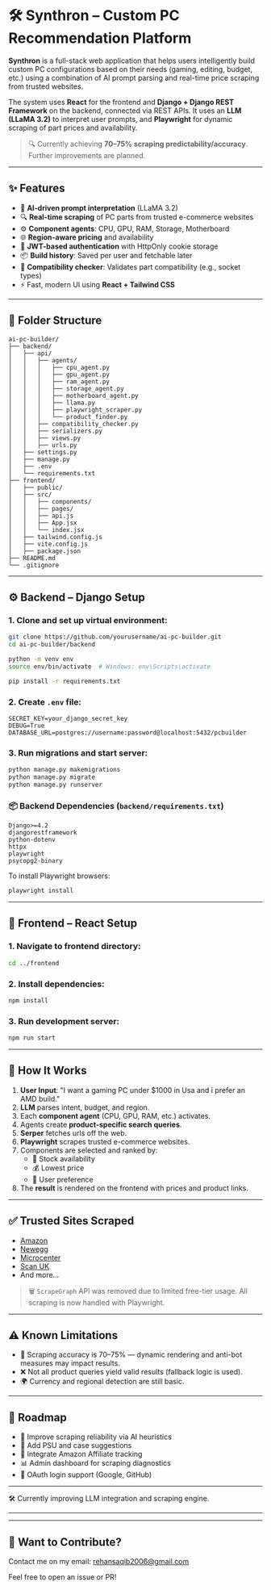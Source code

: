 # 🛠️ Synthron – Custom PC Recommendation Platform

**Synthron** is a full-stack web application that helps users intelligently build custom PC configurations based on their needs (gaming, editing, budget, etc.) using a combination of AI prompt parsing and real-time price scraping from trusted websites.

The system uses **React** for the frontend and **Django + Django REST Framework** on the backend, connected via REST APIs. It uses an **LLM (LLaMA 3.2)** to interpret user prompts, and **Playwright** for dynamic scraping of part prices and availability.

> 🔍 Currently achieving **70–75% scraping predictability/accuracy**. Further improvements are planned.

---

## ✨ Features

- 🧠 **AI-driven prompt interpretation** (LLaMA 3.2)
- 🔍 **Real-time scraping** of PC parts from trusted e-commerce websites
- ⚙️ **Component agents**: CPU, GPU, RAM, Storage, Motherboard
- 🌐 **Region-aware pricing** and availability
- 🔐 **JWT-based authentication** with HttpOnly cookie storage
- 📦 **Build history**: Saved per user and fetchable later
- 🧪 **Compatibility checker**: Validates part compatibility (e.g., socket types)
- ⚡ Fast, modern UI using **React + Tailwind CSS**

---

## 📁 Folder Structure

```
ai-pc-builder/
├── backend/
│   ├── api/
│   │   ├── agents/
│   │   │   ├── cpu_agent.py
│   │   │   ├── gpu_agent.py
│   │   │   ├── ram_agent.py
│   │   │   ├── storage_agent.py
│   │   │   ├── motherboard_agent.py
│   │   │   ├── llama.py
│   │   │   ├── playwright_scraper.py
│   │   │   └── product_finder.py
│   │   ├── compatibility_checker.py
│   │   ├── serializers.py
│   │   ├── views.py
│   │   ├── urls.py
│   ├── settings.py
│   ├── manage.py
│   ├── .env
│   └── requirements.txt
├── frontend/
│   ├── public/
│   ├── src/
│   │   ├── components/
│   │   ├── pages/
│   │   ├── api.js        
│   │   ├── App.jsx
│   │   └── index.jsx
│   ├── tailwind.config.js
│   ├── vite.config.js
│   ├── package.json
├── README.md
└── .gitignore
```

---

## ⚙️ Backend – Django Setup

### 1. Clone and set up virtual environment:

```bash
git clone https://github.com/yourusername/ai-pc-builder.git
cd ai-pc-builder/backend

python -m venv env
source env/bin/activate  # Windows: env\Scripts\activate

pip install -r requirements.txt
```

### 2. Create `.env` file:

```
SECRET_KEY=your_django_secret_key
DEBUG=True
DATABASE_URL=postgres://username:password@localhost:5432/pcbuilder
```

### 3. Run migrations and start server:

```bash
python manage.py makemigrations
python manage.py migrate
python manage.py runserver
```

### 📦 Backend Dependencies (`backend/requirements.txt`)

```
Django>=4.2
djangorestframework
python-dotenv
httpx
playwright
psycopg2-binary
```

To install Playwright browsers:

```bash
playwright install
```

---

## 🎨 Frontend – React Setup

### 1. Navigate to frontend directory:

```bash
cd ../frontend
```

### 2. Install dependencies:

```bash
npm install
```

### 3. Run development server:

```bash
npm run start
```

---

## 🔗 How It Works

1. **User Input**: "I want a gaming PC under $1000 in Usa and i prefer an AMD build."
2. **LLM** parses intent, budget, and region.
3. Each **component agent** (CPU, GPU, RAM, etc.) activates.
4. Agents create **product-specific search queries**.
5. **Serper** fetches urls off the web.
6. **Playwright** scrapes trusted e-commerce websites.
7. Components are selected and ranked by:
   - 🔄 Stock availability
   - 💰 Lowest price
   - 🙋 User preference
8. The **result** is rendered on the frontend with prices and product links.

---

## ✅ Trusted Sites Scraped

- [Amazon](https://amazon.com)
- [Newegg](https://newegg.com)
- [Microcenter](https://microcenter.com)
- [Scan UK](https://scan.co.uk)
- And more…

> 🗑️ `ScrapeGraph` API was removed due to limited free-tier usage. All scraping is now handled with Playwright.

---

## ⚠️ Known Limitations

- 🛒 Scraping accuracy is 70–75% — dynamic rendering and anti-bot measures may impact results.
- ❌ Not all product queries yield valid results (fallback logic is used).
- 🌍 Currency and regional detection are still basic.

---

## 🔮 Roadmap

- 🧠 Improve scraping reliability via AI heuristics
- 🔌 Add PSU and case suggestions
- 💸 Integrate Amazon Affiliate tracking
- 📊 Admin dashboard for scraping diagnostics
- 🔐 OAuth login support (Google, GitHub)

---

🛠️ Currently improving LLM integration and scraping engine.

---


---

## 🤝 Want to Contribute?
Contact me on my email:
rehansaqib2006@gmail.com

Feel free to open an issue or PR!

